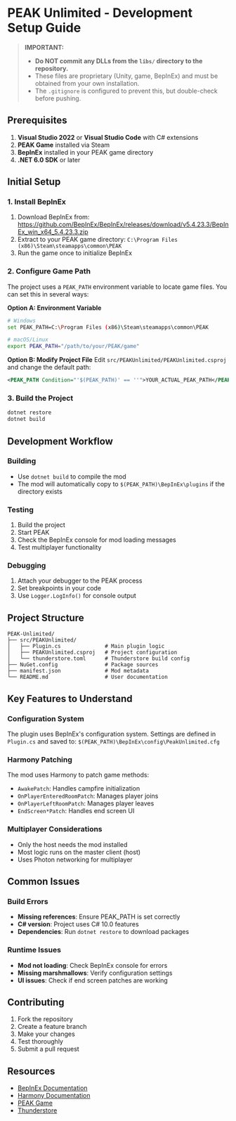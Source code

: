 # PEAK Unlimited - Development Setup Guide

> **IMPORTANT:**
>
> - **Do NOT commit any DLLs from the `libs/` directory to the repository.**
> - These files are proprietary (Unity, game, BepInEx) and must be obtained from your own installation.
> - The `.gitignore` is configured to prevent this, but double-check before pushing.

## Prerequisites

1. **Visual Studio 2022** or **Visual Studio Code** with C# extensions
2. **PEAK Game** installed via Steam
3. **BepInEx** installed in your PEAK game directory
4. **.NET 6.0 SDK** or later

## Initial Setup

### 1. Install BepInEx

1. Download BepInEx from: https://github.com/BepInEx/BepInEx/releases/download/v5.4.23.3/BepInEx_win_x64_5.4.23.3.zip
2. Extract to your PEAK game directory: `C:\Program Files (x86)\Steam\steamapps\common\PEAK`
3. Run the game once to initialize BepInEx

### 2. Configure Game Path

The project uses a `PEAK_PATH` environment variable to locate game files. You can set this in several ways:

**Option A: Environment Variable**

```bash
# Windows
set PEAK_PATH=C:\Program Files (x86)\Steam\steamapps\common\PEAK

# macOS/Linux
export PEAK_PATH="/path/to/your/PEAK/game"
```

**Option B: Modify Project File**
Edit `src/PEAKUnlimited/PEAKUnlimited.csproj` and change the default path:

```xml
<PEAK_PATH Condition="'$(PEAK_PATH)' == ''">YOUR_ACTUAL_PEAK_PATH</PEAK_PATH>
```

### 3. Build the Project

```bash
dotnet restore
dotnet build
```

## Development Workflow

### Building

- Use `dotnet build` to compile the mod
- The mod will automatically copy to `$(PEAK_PATH)\BepInEx\plugins` if the directory exists

### Testing

1. Build the project
2. Start PEAK
3. Check the BepInEx console for mod loading messages
4. Test multiplayer functionality

### Debugging

1. Attach your debugger to the PEAK process
2. Set breakpoints in your code
3. Use `Logger.LogInfo()` for console output

## Project Structure

```
PEAK-Unlimited/
├── src/PEAKUnlimited/
│   ├── Plugin.cs              # Main plugin logic
│   ├── PEAKUnlimited.csproj   # Project configuration
│   └── thunderstore.toml      # Thunderstore build config
├── NuGet.config               # Package sources
├── manifest.json              # Mod metadata
└── README.md                  # User documentation
```

## Key Features to Understand

### Configuration System

The plugin uses BepInEx's configuration system. Settings are defined in `Plugin.cs` and saved to:
`$(PEAK_PATH)\BepInEx\config\PeakUnlimited.cfg`

### Harmony Patching

The mod uses Harmony to patch game methods:

- `AwakePatch`: Handles campfire initialization
- `OnPlayerEnteredRoomPatch`: Manages player joins
- `OnPlayerLeftRoomPatch`: Manages player leaves
- `EndScreen*Patch`: Handles end screen UI

### Multiplayer Considerations

- Only the host needs the mod installed
- Most logic runs on the master client (host)
- Uses Photon networking for multiplayer

## Common Issues

### Build Errors

- **Missing references**: Ensure PEAK_PATH is set correctly
- **C# version**: Project uses C# 10.0 features
- **Dependencies**: Run `dotnet restore` to download packages

### Runtime Issues

- **Mod not loading**: Check BepInEx console for errors
- **Missing marshmallows**: Verify configuration settings
- **UI issues**: Check if end screen patches are working

## Contributing

1. Fork the repository
2. Create a feature branch
3. Make your changes
4. Test thoroughly
5. Submit a pull request

## Resources

- [BepInEx Documentation](https://docs.bepinex.dev/)
- [Harmony Documentation](https://harmony.pardeike.net/)
- [PEAK Game](https://store.steampowered.com/app/1628970/PEAK/)
- [Thunderstore](https://thunderstore.io/c/peak/)
